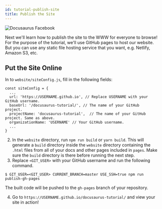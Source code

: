 ```yaml
---
id: tutorial-publish-site
title: Publish the Site
---
```


<img alt="Docusaurus Facebook" src="/img/undraw_docusaurus_fb.svg" class="docImage"/>

Next we'll learn how to publish the site to the WWW for everyone to browse! For the purpose of the tutorial, we'll use GitHub pages to host our website. But you can use any static file hosting service that you want, e.g. Netlify, Amazon S3, etc.

## Put the Site Online

In to `website/siteConfig.js`, fill in the following fields:

```
const siteConfig = {
  ...
  url: 'https://USERNAME.github.io', // Replace USERNAME with your GitHub username.
  baseUrl: '/docusaurus-tutorial/', // The name of your GitHub project.
  projectName: 'docusaurus-tutorial',  // The name of your GitHub project. Same as above.
  organizationName: 'USERNAME' // Your GitHub username.
  ...
}
```

2. In the `website` directory, run `npm run build` or `yarn build`. This will generate a `build` directory inside the `website` directory containing the `.html` files from all of your docs and other pages included in `pages`. Make sure the `build` directory is there before running the next step.
3. Replace `<GIT_USER>` with your GitHub username and run the following command.

```
$ GIT_USER=<GIT_USER> CURRENT_BRANCH=master USE_SSH=true npm run publish-gh-pages
```

The built code will be pushed to the `gh-pages` branch of your repository.

4. Go to `https://USERNAME.github.io/docusaurus-tutorial/` and view your site in action!
